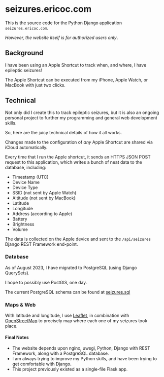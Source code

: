 # seizures.ericoc.com

This is the source code for the Python Django application `seizures.ericoc.com`.

_However, the website itself is for authorized users only_.

## Background

I have been using an Apple Shortcut to track when, and where, I have epileptic seizures!

The Apple Shortcut can be executed from my iPhone, Apple Watch, or MacBook with just two clicks.

## Technical

Not only did I create this to track epileptic seizures, but it is also an ongoing
personal project to further my programming and general web development skills.

So, here are the juicy technical details of how it all works.

Changes made to the configuration of _any_ Apple Shortcut are shared via iCloud automatically.

Every time that I run the Apple shortcut, it sends an HTTPS JSON POST request to this application,
which writes a bunch of neat data to the database, including:

- Timestamp (UTC)
- Device Name
- Device Type
- SSID (not sent by Apple Watch)
- Altitude (not sent by MacBook)
- Latitude
- Longitude
- Address (according to Apple)
- Battery
- Brightness
- Volume

The data is collected on the Apple device and sent to the `/api/seizures` Django REST Framework end-point.

### Database

As of August 2023, I have migrated to PostgreSQL (using Django QuerySets).

I hope to possibly use PostGIS, one day.

The current PostgreSQL schema can be found at [seizures.sql](seizures.sql)

### Maps & Web

With latitude and longitude, I use [Leaflet](https://leafletjs.com/), in combination with
[OpenStreetMap](https://www.openstreetmap.org/) to precisely map where each one of my
seizures took place.

#### Final Notes

- The website depends upon nginx, uwsgi, Python, Django with REST Framework, along with a PostgreSQL database.
- I am always trying to improve my Python skills, and have been trying to get comfortable with Django.
- This project previously existed as a single-file Flask app.
